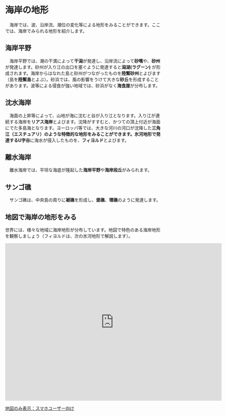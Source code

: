 # 海岸の地形
　海岸では、波、沿岸流、潮位の変化等による地形をみることができます。ここでは、海岸でみられる地形を紹介します。

## 海岸平野
　海岸平野では、潮の干満によって**干潟**が発達し、沿岸流によって**砂嘴**や、**砂州**が発達します。砂州が入り江の出口を塞ぐように発達すると**潟湖(ラグーン)** が形成されます。海岸からはなれた島と砂州がつながったものを**陸繋砂州**とよびます（島を**陸繋島**とよぶ）。砂浜では、風の影響をうけて大きな**砂丘**を形成することがあります。波等による侵食が強い地域では、砂浜がなく**海食崖**が分布します。

## 沈水海岸
　海面の上昇等によって、山地が海に沈むと谷が入り江となります。入り江が連続する海岸を**リアス海岸**とよびます。沈降がすすむと、かつての頂上付近が海面にでた多島海となります。ヨーロッパ等では、大きな河川の河口が沈降した**三角江（エスチュアリ）**のような特徴的な地形をみることができます。氷河地形で発達する**U字谷**に海水が侵入したものを、**フィヨルド**とよびます。

## 離水海岸
　離水海岸では、平坦な海底が隆起した**海岸平野**や**海岸段丘**がみられます。


## サンゴ礁
　サンゴ礁は、中央島の周りに**裾礁**を形成し、**堡礁**、**環礁**のように発達します。


## 地図で海岸の地形をみる
世界には、様々な地域に海岸地形が分布しています。地図で特色のある海岸地形を観察しましょう（フィヨルドは、次の氷河地形で解説します）。

<div class="iframe-parent">
<center><iframe width="700" height="510" src="https://gg-oer.github.io/maps/cesium/coastal.html" frameborder="0" allow="accelerometer; autoplay; encrypted-media; gyroscope; picture-in-picture" allowfullscreen></iframe></center></div>

[地図のみ表示：スマホユーザー向け](https://gg-oer.github.io/maps/cesium/coastal.html)
